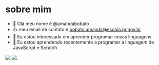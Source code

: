 # sobre mim
- 👋 Olá meu nome é @amandabobato
- 👍 meu email de contato é bobato.amanda@escola.pr.gov.br
- 👀 Eu estou interessada em aprender programar novas linguagens
- 🌱 Eu estou aprendendo recentemente a programar a linguagem de JavaScript e Scratch

![](https://img.shields.io/badge/Scratch-4D97FF?style=for-the-badge&logo=Scratch&logoColor=white)
![](https://img.shields.io/badge/JavaScript-323330?style=for-the-badge&logo=javascript&logoColor=F7DF1E)
